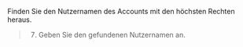 Finden Sie den Nutzernamen des Accounts mit den höchsten Rechten heraus.

>7) Geben Sie den gefundenen Nutzernamen an.